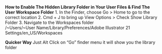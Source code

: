 **How to Enable The Hidden Library Folder in Your User Files & Find The User Workspace Folder**
1. In the Finder, choose Go > Home to go to the correct location
2. Cmd + J to bring up View Options > Check Show Library Folder
3. Navigate to the Workspaces folder
/~Users/~User Name/Library/Preferences/Adobe Illustrator 21 Settings/en_US/Workspaces

**Quicker Way**
Just Alt Click on “Go” finder menu it will show you the library folder

